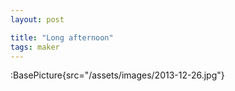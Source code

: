 ```yaml
---
layout: post

title: "Long afternoon"
tags: maker
---
```


:BasePicture{src="/assets/images/2013-12-26.jpg"}

<!--more-->
